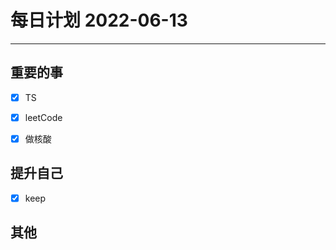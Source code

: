 #  每日计划 2022-06-13
---
## 重要的事
- [x]  TS
- [x]  leetCode
- [x] 做核酸




## 提升自己
- [x]  keep
  



## 其他








